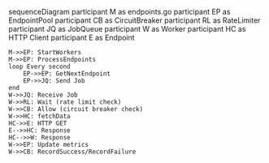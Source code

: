 sequenceDiagram
    participant M as endpoints.go
    participant EP as EndpointPool
    participant CB as CircuitBreaker
    participant RL as RateLimiter
    participant JQ as JobQueue
    participant W as Worker
    participant HC as HTTP Client
    participant E as Endpoint

    M->>EP: StartWorkers
    M->>EP: ProcessEndpoints
    loop Every second
        EP->>EP: GetNextEndpoint
        EP->>JQ: Send Job
    end
    W->>JQ: Receive Job
    W->>RL: Wait (rate limit check)
    W->>CB: Allow (circuit breaker check)
    W->>HC: fetchData
    HC->>E: HTTP GET
    E-->>HC: Response
    HC-->>W: Response
    W->>EP: Update metrics
    W->>CB: RecordSuccess/RecordFailure
